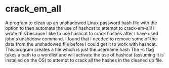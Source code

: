 # crack_em_all
A program to clean up an unshadowed Linux password hash file with the option to then automate the use of hashcat to attempt to crack-em-all! I wrote this because I like to use hashcat to crack hashes after I have used john's unshadow command. I found that I needed to remove some of the data from the unshadowed file before I could get it to work with hashcat. This program creates a file which is just the username:hash The -c flag takes a path to a wordlist and will activate the use of hashcat (assuming it is installed on the OS) to attempt to crack all the hashes in the cleaned up file.
